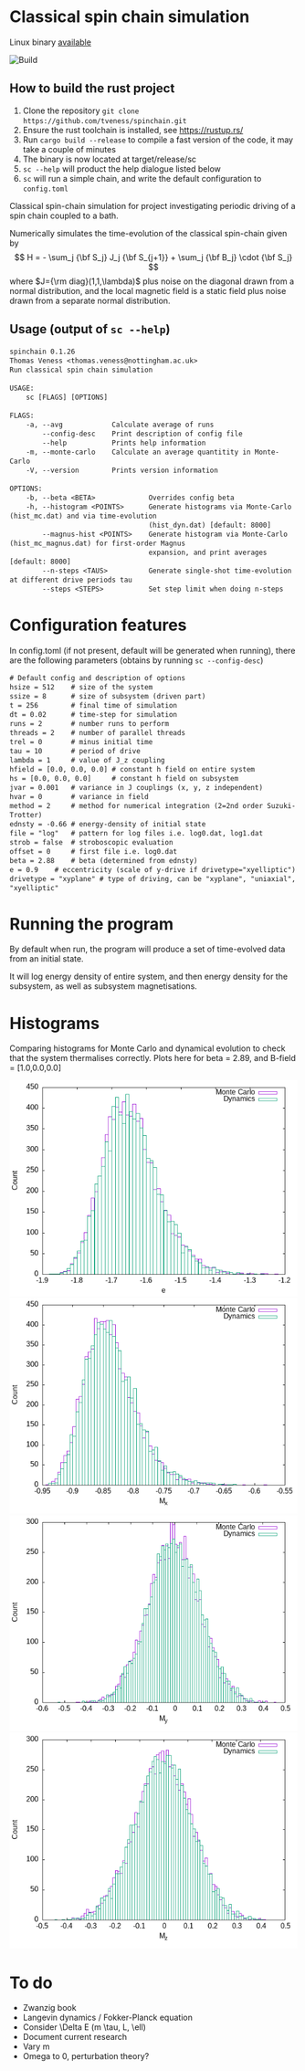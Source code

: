 # Classical spin chain simulation

Linux binary [available](https://github.com/tveness/spinchain/releases)

![Build](https://github.com/tveness/spinchain/workflows/build-test/badge.svg)

## How to build the rust project

1. Clone the repository `git clone https://github.com/tveness/spinchain.git`
2. Ensure the rust toolchain is installed, see https://rustup.rs/
3. Run `cargo build --release` to compile a fast version of the code, it may
   take a couple of minutes
4. The binary is now located at target/release/sc
5. `sc --help` will product the help dialogue listed below
6. `sc` will run a simple chain, and write the default configuration to `config.toml`



Classical spin-chain simulation for project investigating periodic driving of a
spin chain coupled to a bath.

Numerically simulates the time-evolution of the classical spin-chain given by
$$
H = - \sum_j  {\bf S_j} J_j {\bf S_{j+1}} + \sum_j {\bf B_j} \cdot {\bf S_j}
$$
where $J={\rm diag}(1,1,\lambda)$ plus noise on the diagonal drawn from a
normal distribution, and the local magnetic field is a static field plus noise
drawn from a separate normal distribution.

## Usage (output of `sc --help`)
```
spinchain 0.1.26
Thomas Veness <thomas.veness@nottingham.ac.uk>
Run classical spin chain simulation

USAGE:
    sc [FLAGS] [OPTIONS]

FLAGS:
    -a, --avg            Calculate average of runs
        --config-desc    Print description of config file
        --help           Prints help information
    -m, --monte-carlo    Calculate an average quantitity in Monte-Carlo
    -V, --version        Prints version information

OPTIONS:
    -b, --beta <BETA>             Overrides config beta
    -h, --histogram <POINTS>      Generate histograms via Monte-Carlo (hist_mc.dat) and via time-evolution
                                  (hist_dyn.dat) [default: 8000]
        --magnus-hist <POINTS>    Generate histogram via Monte-Carlo (hist_mc_magnus.dat) for first-order Magnus
                                  expansion, and print averages [default: 8000]
        --n-steps <TAUS>          Generate single-shot time-evolution at different drive periods tau
        --steps <STEPS>           Set step limit when doing n-steps
```



# Configuration features

In config.toml (if not present, default will be generated when running), there
are the following parameters  (obtains by running `sc --config-desc`)
```
# Default config and description of options
hsize = 512    # size of the system
ssize = 8      # size of subsystem (driven part)
t = 256        # final time of simulation
dt = 0.02      # time-step for simulation
runs = 2       # number runs to perform
threads = 2    # number of parallel threads
trel = 0       # minus initial time
tau = 10       # period of drive
lambda = 1     # value of J_z coupling
hfield = [0.0, 0.0, 0.0] # constant h field on entire system
hs = [0.0, 0.0, 0.0]     # constant h field on subsystem
jvar = 0.001   # variance in J couplings (x, y, z independent)
hvar = 0       # variance in field
method = 2     # method for numerical integration (2=2nd order Suzuki-Trotter)
ednsty = -0.66 # energy-density of initial state
file = "log"   # pattern for log files i.e. log0.dat, log1.dat
strob = false  # stroboscopic evaluation
offset = 0     # first file i.e. log0.dat
beta = 2.88    # beta (determined from ednsty)
e = 0.9    # eccentricity (scale of y-drive if drivetype="xyelliptic")
drivetype = "xyplane" # type of driving, can be "xyplane", "uniaxial", "xyelliptic" 

```

# Running the program

By default when run, the program will produce a set of time-evolved data from
an initial state.

It will log energy density of entire system, and then energy density for the
subsystem, as well as subsystem magnetisations.

# Histograms

Comparing histograms for Monte Carlo and dynamical evolution to check that the system thermalises correctly.
Plots here for beta = 2.89, and B-field = [1.0,0.0,0.0]

![Energy density](examples/hist_e.png)
![M_x density](examples/hist_mx.png)
![M_y density](examples/hist_my.png)
![M_z density](examples/hist_mz.png)


# To do

* Zwanzig book
* Langevin dynamics / Fokker-Planck equation
* Consider \Delta E (m \tau, L, \ell)
* Document current research
* Vary m
* Omega to 0, perturbation theory?

